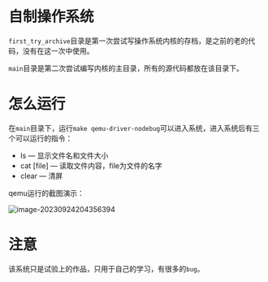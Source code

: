 # 自制操作系统
`first_try_archive`目录是第一次尝试写操作系统内核的存档，是之前的老的代码，没有在这一次中使用。

`main`目录是第二次尝试编写内核的主目录，所有的源代码都放在该目录下。

# 怎么运行

在`main`目录下，运行`make qemu-driver-nodebug`可以进入系统，进入系统后有三个可以运行的指令：

* ls — 显示文件名和文件大小
* cat [file] — 读取文件内容，file为文件的名字
* clear — 清屏

qemu运行的截图演示：

![image-20230924204356394](https://gitee.com/ningbocai/pictures/raw/master/20230924/image-20230924204356394.png)

# 注意

该系统只是试验上的作品，只用于自己的学习，有很多的`bug`。
